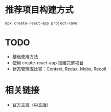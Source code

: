 # 推荐项目构建方式

`npx create-react-app project-name`

# TODO

- 基础使用方法
- 使用 create-react-app 搭建完整项目
- 状态管理库比较：Context, Redux, Mobx, Recoil

# 相关链接

- [官方文档](https://reactjs.org/tutorial/tutorial.html)（[中文版](https://zh-hans.reactjs.org/tutorial/tutorial.html)）
